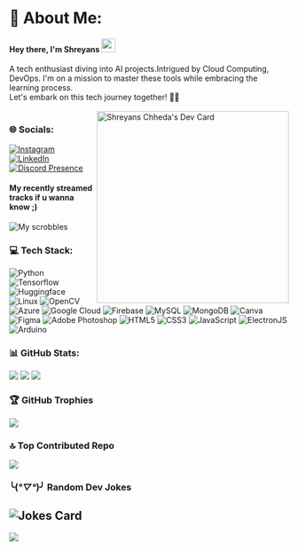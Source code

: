 # 💫 About Me:
<div>
<h4>Hey there, I'm Shreyans <img src="https://media.giphy.com/media/hvRJCLFzcasrR4ia7z/giphy.gif" width="25px"> </h4> A tech enthusiast diving into AI projects.Intrigued by Cloud Computing, DevOps. I'm on a mission to master these tools while embracing the learning process. <br>Let's embark on this tech journey together! 🚀🌌</div>
  <br>
  <a href="https://app.daily.dev/shreyyy20"><img src="https://api.daily.dev/devcards/v2/6IqlSOmVHSDua7DCOp5mw.png?r=z82&type=default" align="right" z-index="1" width="346" alt="Shreyans Chheda's Dev Card"/></a>
</div>

### 🌐 Socials:

[![Instagram](https://img.shields.io/badge/Instagram-%23E4405F.svg?logo=Instagram&logoColor=white)]([https://instagram.com/Shreyans_20902](https://instagram.com/Shreyans_20902)) [![LinkedIn](https://img.shields.io/badge/LinkedIn-%230077B5.svg?logo=linkedin&logoColor=white)](https://www.linkedin.com/in/shreyanschheda/) <br>
[![Discord Presence](https://lanyard.cnrad.dev/api/989884748136587275?theme=dark&animated=true@hideProfile=true&showDisplayName=true&hideSpotify=true&hideDiscrim=&borderRadius=10px&idleMessage=Probably%20Sleeping%20rn...%20zzZ)](https://discord.com/users/989884748136587275) <br><h4>My recently streamed tracks if u wanna know ;) </h4>
![My scrobbles](https://lastfm-recently-played.vercel.app/api?user=Shreyans20902&header_size=compact_stats_only&footer_style=wave&count=3&bg_color=000000&loved=true)

### 💻 Tech Stack:
![Python](https://img.shields.io/badge/python-3670A0?style=flat&logo=python&logoColor=ffdd54) 
![Tensorflow](https://img.shields.io/badge/tensorflow-%2300f?logo=tensorflow) 
![Huggingface](https://img.shields.io/badge/HuggingFace-%23323330?logo=huggingface) ![Linux](https://img.shields.io/badge/Linux-%23323330?logo=Linux) 
![OpenCV](https://img.shields.io/badge/OpenCV-%23323330.svg?style=flat&logo=OpenCV)
![Azure](https://img.shields.io/badge/azure-%230072C6.svg?style=flat&logo=azure-devops&logoColor=white) 
![Google Cloud](https://img.shields.io/badge/Google%20Cloud-%234285F4.svg?style=flat&logo=google-cloud&logoColor=white) 
![Firebase](https://img.shields.io/badge/firebase-%23039BE5.svg?style=flat&logo=firebase) 
![MySQL](https://img.shields.io/badge/mysql-%2300f.svg?style=flat&logo=mysql&logoColor=white) 
![MongoDB](https://img.shields.io/badge/MongoDB-%234ea94b.svg?style=flat&logo=mongodb&logoColor=white) 
![Canva](https://img.shields.io/badge/Canva-%2300C4CC.svg?style=flat&logo=Canva&logoColor=white) 
![Figma](https://img.shields.io/badge/figma-%23F24E1E.svg?style=flat&logo=figma&logoColor=white) 
![Adobe Photoshop](https://img.shields.io/badge/adobephotoshop-%2331A8FF.svg?style=flat&logo=adobephotoshop&logoColor=white)
![HTML5](https://img.shields.io/badge/html5-%23E34F26.svg?style=flat&logo=html5&logoColor=white) 
![CSS3](https://img.shields.io/badge/css3-%231572B6.svg?style=flat&logo=css3&logoColor=white) 
![JavaScript](https://img.shields.io/badge/javascript-%23323330.svg?style=flat&logo=javascript&logoColor=%23F7DF1E)
![ElectronJS](https://img.shields.io/badge/ElectronJS-%23323330.svg?style=flat&logo=electron&logoColor=%23F7DF1E)
![Arduino](https://img.shields.io/badge/Arduino-blue.svg?style=flat&logo=Arduino)


### 📊 GitHub Stats:
![](https://github-readme-stats.vercel.app/api?username=ShreYyy20&theme=radical&hide_border=false&include_all_commits=true&count_private=true)
![](https://github-readme-streak-stats.herokuapp.com/?user=ShreYyy20&theme=radical&hide_border=false)
![](https://github-readme-stats.vercel.app/api/top-langs/?username=ShreYyy20&theme=radical&hide_border=false&include_all_commits=true&count_private=true&layout=compact)

### 🏆 GitHub Trophies
![](https://github-profile-trophy.vercel.app/?username=ShreYyy20&theme=oldie&no-frame=false&no-bg=true&margin-w=4)

### 🔝 Top Contributed Repo
![](https://github-contributor-stats.vercel.app/api?username=ShreYyy20&limit=5&theme=onedark&combine_all_yearly_contributions=true)

### ╰(*°▽°*)╯ Random Dev Jokes
![Jokes Card](https://readme-jokes.vercel.app/api)
---
[![](https://visitcount.itsvg.in/api?id=ShreYyy20&icon=0&color=0)](https://visitcount.itsvg.in)

